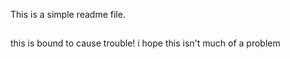 This is a simple readme file.

##
this is bound to cause trouble!
i hope this isn't much of a problem
